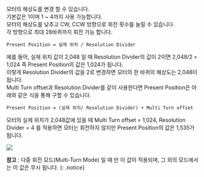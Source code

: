 
모터의 해상도를 변경 할 수 있습니다.  
기본값은 1이며 1 ~ 4까지 사용 가능합니다.  
모터의 해상도를 낮추고 CW, CCW 방향으로 회전 횟수를 늘릴 수 있습니다.  
각 방향으로 최대 28바퀴까지 회전 가능 합니다.  

```
Present Position = 실제 위치 / Resolution Divider
```

예를 들어, 실제 위치 값이 2,048 일 때 Resolution Divider의 값이 2이면 2,048/2 = 1,024 즉 Present Position의 값은 1,024가 됩니다.  
이렇게 Resolution Divider의 값을 2로 변경하면 모터의 한 바퀴의 해상도는 2,048이 됩니다.  
Multi Turn offset과 Resolution Divider를 같이 사용한다면 Present Position은 아래와 같은 식을 통해 구할 수 있습니다.  

```
Present Position = (실제 위치/ Resolution Divider) + Multi Turn offset
```

모터의 실제 위치가 2,048값에 있을 때 Multi Turn offset = 1,024, Resolution Divider = 4 를 적용하면 모터는 회전하지 않지만 Present Position의 값은 1,535가 됩니다.

![](/assets/images/dxl/mx/mx-12_res_divider.jpg)

**참고** : 다중 회전 모드(Multi-Turn Mode) 일 때 만 이 값이 적용되며, 그 외의 모드에서는 이 값은 무시 됩니다.
{: .notice}
